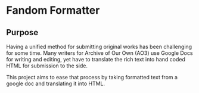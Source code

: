 # Fandom Formatter
## Purpose 
Having a unified method for submitting original works has been challenging for some time. Many writers for Archive of Our Own (AO3) use Google Docs for writing and editing, yet have to translate the rich text into hand coded HTML for submission to the side. 

This project aims to ease that process by taking formatted text from a google doc and translating it into HTML. 
